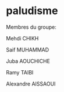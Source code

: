 # paludisme
Membres du groupe:

Mehdi CHIKH

Saif MUHAMMAD

Juba AOUCHICHE

Ramy TAIBI

Alexandre AISSAOUI
